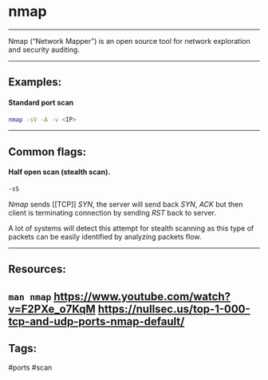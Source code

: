 # nmap
---
Nmap (“Network Mapper”) is an open source tool for network exploration and security
auditing. 

---
## Examples:
#### Standard port scan 
```bash
nmap -sV -A -v <IP>
```

---
## Common flags:
#### Half open scan (stealth scan). 
```bash
-sS
```
*Nmap* sends [[TCP]] *SYN*, the server will send back *SYN*, *ACK* but then client is terminating connection by sending *RST* back to server.

A lot of systems will detect this attempt for stealth scanning as this type of packets can be easily identified by analyzing packets flow.

---
## Resources:
`man nmap`
https://www.youtube.com/watch?v=F2PXe_o7KqM
https://nullsec.us/top-1-000-tcp-and-udp-ports-nmap-default/
---
## Tags:
#ports #scan
